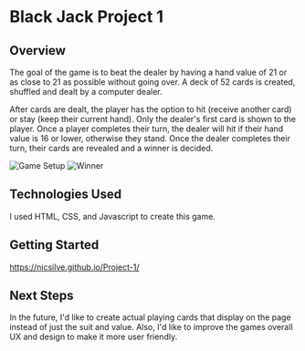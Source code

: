 # Black Jack Project 1

## Overview 
The goal of the game is to beat the dealer by having a hand value of 21 or as close to 21 as possible without going over. A deck of 52 cards is created, shuffled and dealt by a computer dealer.

After cards are dealt, the player has the option to hit (receive another card) or stay (keep their current hand). Only the dealer's first card is shown to the player. Once a player completes their turn, the dealer will hit if their hand value is 16 or lower, otherwise they stand. Once the dealer completes their turn, their cards are revealed and a winner is decided.

![Game Setup](https://imgur.com/RkpXoJb)
![Winner](https://imgur.com/iD8VhOI)



## Technologies Used
I used HTML, CSS, and Javascript to create this game.

## Getting Started
https://nicsilve.github.io/Project-1/

## Next Steps
In the future, I'd like to create actual playing cards that display on the page instead of just the suit and value. Also, I'd like to improve the games overall UX and design to make it more user friendly. 